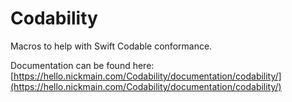# Codability

Macros to help with Swift Codable conformance.

Documentation can be found here: [https://hello.nickmain.com/Codability/documentation/codability/](https://hello.nickmain.com/Codability/documentation/codability/)
